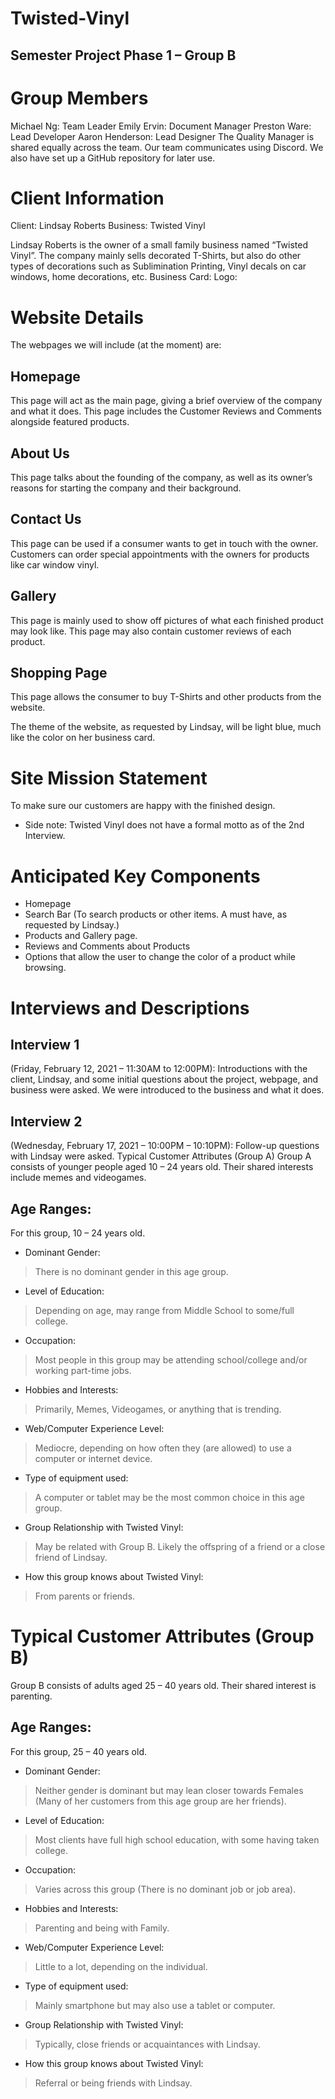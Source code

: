 # Twisted-Vinyl
## Semester Project Phase 1 – Group B

# Group Members
Michael Ng: Team Leader
Emily Ervin: Document Manager
Preston Ware: Lead Developer
Aaron Henderson: Lead Designer
The Quality Manager is shared equally across the team. 
Our team communicates using Discord. We also have set up a GitHub repository for later use.

# Client Information
Client: Lindsay Roberts
Business: Twisted Vinyl

Lindsay Roberts is the owner of a small family business named “Twisted Vinyl”. 
The company mainly sells decorated T-Shirts, but also do other types of decorations such as Sublimination Printing, Vinyl decals on car windows, home decorations, etc.
Business Card: 
Logo: 
# Website Details
The webpages we will include (at the moment) are:
## Homepage
This page will act as the main page, giving a brief overview of the company and what it does.
This page includes the Customer Reviews and Comments alongside featured products.
## About Us
This page talks about the founding of the company, as well as its owner’s reasons for starting the company and their background.
## Contact Us
This page can be used if a consumer wants to get in touch with the owner. 
Customers can order special appointments with the owners for products like car window vinyl. 
## Gallery
This page is mainly used to show off pictures of what each finished product may look like.
This page may also contain customer reviews of each product.
## Shopping Page
This page allows the consumer to buy T-Shirts and other products from the website.

The theme of the website, as requested by Lindsay, will be light blue, much like the color on her business card.

# Site Mission Statement
To make sure our customers are happy with the finished design.
- Side note: Twisted Vinyl does not have a formal motto as of the 2nd Interview.


# Anticipated Key Components
- Homepage
- Search Bar (To search products or other items. A must have, as requested by Lindsay.)
- Products and Gallery page.
- Reviews and Comments about Products
- Options that allow the user to change the color of a product while browsing.

# Interviews and Descriptions
## Interview 1 
(Friday, February 12, 2021 – 11:30AM to 12:00PM): 
Introductions with the client, Lindsay, and some initial questions about the project, webpage, and business were asked. We were introduced to the business and what it does.

## Interview 2 
(Wednesday, February 17, 2021 – 10:00PM – 10:10PM): 
Follow-up questions with Lindsay were asked. 
Typical Customer Attributes (Group A)
Group A consists of younger people aged 10 – 24 years old. Their shared interests include memes and videogames. 

## Age Ranges: 
For this group, 10 – 24 years old.
- Dominant Gender: 
> There is no dominant gender in this age group.
- Level of Education: 
> Depending on age, may range from Middle School to some/full college.
- Occupation: 
> Most people in this group may be attending school/college and/or working part-time jobs.
- Hobbies and Interests: 
> Primarily, Memes, Videogames, or anything that is trending.
- Web/Computer Experience Level: 
> Mediocre, depending on how often they (are allowed) to use a computer or internet device.
- Type of equipment used: 
> A computer or tablet may be the most common choice in this age group.
- Group Relationship with Twisted Vinyl: 
> May be related with Group B. Likely the offspring of a friend or a close friend of Lindsay.
- How this group knows about Twisted Vinyl: 
> From parents or friends.


# Typical Customer Attributes (Group B)
Group B consists of adults aged 25 – 40 years old. Their shared interest is parenting.

## Age Ranges: 
For this group, 25 – 40 years old.
- Dominant Gender: 
> Neither gender is dominant but may lean closer towards Females (Many of her customers from this age group are her friends).
- Level of Education: 
> Most clients have full high school education, with some having taken college.
- Occupation:
> Varies across this group (There is no dominant job or job area).
- Hobbies and Interests: 
> Parenting and being with Family.
- Web/Computer Experience Level: 
> Little to a lot, depending on the individual.
- Type of equipment used: 
> Mainly smartphone but may also use a tablet or computer.
- Group Relationship with Twisted Vinyl: 
> Typically, close friends or acquaintances with Lindsay.
- How this group knows about Twisted Vinyl: 
> Referral or being friends with Lindsay.
